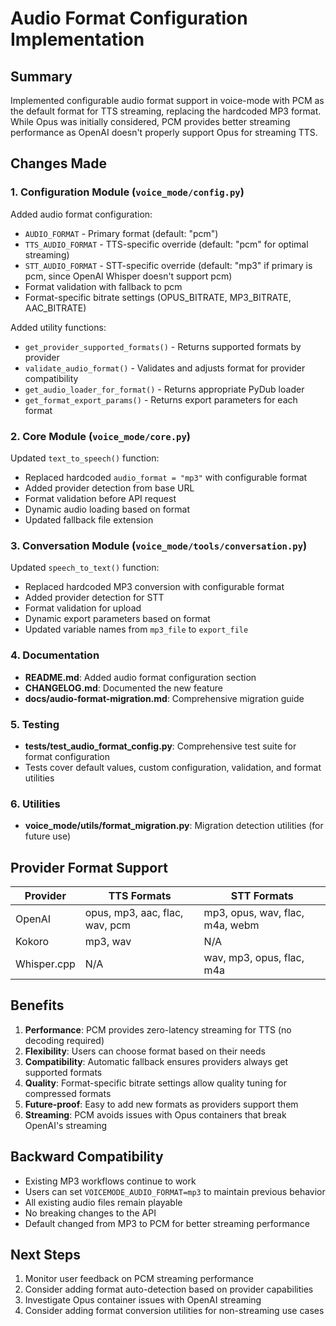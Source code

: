 # Audio Format Configuration Implementation

## Summary

Implemented configurable audio format support in voice-mode with PCM as the default format for TTS streaming, replacing the hardcoded MP3 format. While Opus was initially considered, PCM provides better streaming performance as OpenAI doesn't properly support Opus for streaming TTS.

## Changes Made

### 1. Configuration Module (`voice_mode/config.py`)

Added audio format configuration:
- `AUDIO_FORMAT` - Primary format (default: "pcm")
- `TTS_AUDIO_FORMAT` - TTS-specific override (default: "pcm" for optimal streaming)
- `STT_AUDIO_FORMAT` - STT-specific override (default: "mp3" if primary is pcm, since OpenAI Whisper doesn't support pcm)
- Format validation with fallback to pcm
- Format-specific bitrate settings (OPUS_BITRATE, MP3_BITRATE, AAC_BITRATE)

Added utility functions:
- `get_provider_supported_formats()` - Returns supported formats by provider
- `validate_audio_format()` - Validates and adjusts format for provider compatibility
- `get_audio_loader_for_format()` - Returns appropriate PyDub loader
- `get_format_export_params()` - Returns export parameters for each format

### 2. Core Module (`voice_mode/core.py`)

Updated `text_to_speech()` function:
- Replaced hardcoded `audio_format = "mp3"` with configurable format
- Added provider detection from base URL
- Format validation before API request
- Dynamic audio loading based on format
- Updated fallback file extension

### 3. Conversation Module (`voice_mode/tools/conversation.py`)

Updated `speech_to_text()` function:
- Replaced hardcoded MP3 conversion with configurable format
- Added provider detection for STT
- Format validation for upload
- Dynamic export parameters based on format
- Updated variable names from `mp3_file` to `export_file`

### 4. Documentation

- **README.md**: Added audio format configuration section
- **CHANGELOG.md**: Documented the new feature
- **docs/audio-format-migration.md**: Comprehensive migration guide

### 5. Testing

- **tests/test_audio_format_config.py**: Comprehensive test suite for format configuration
- Tests cover default values, custom configuration, validation, and format utilities

### 6. Utilities

- **voice_mode/utils/format_migration.py**: Migration detection utilities (for future use)

## Provider Format Support

| Provider | TTS Formats | STT Formats |
|----------|-------------|-------------|
| OpenAI | opus, mp3, aac, flac, wav, pcm | mp3, opus, wav, flac, m4a, webm |
| Kokoro | mp3, wav | N/A |
| Whisper.cpp | N/A | wav, mp3, opus, flac, m4a |

## Benefits

1. **Performance**: PCM provides zero-latency streaming for TTS (no decoding required)
2. **Flexibility**: Users can choose format based on their needs
3. **Compatibility**: Automatic fallback ensures providers always get supported formats
4. **Quality**: Format-specific bitrate settings allow quality tuning for compressed formats
5. **Future-proof**: Easy to add new formats as providers support them
6. **Streaming**: PCM avoids issues with Opus containers that break OpenAI's streaming

## Backward Compatibility

- Existing MP3 workflows continue to work
- Users can set `VOICEMODE_AUDIO_FORMAT=mp3` to maintain previous behavior
- All existing audio files remain playable
- No breaking changes to the API
- Default changed from MP3 to PCM for better streaming performance

## Next Steps

1. Monitor user feedback on PCM streaming performance
2. Consider adding format auto-detection based on provider capabilities
3. Investigate Opus container issues with OpenAI streaming
4. Consider adding format conversion utilities for non-streaming use cases